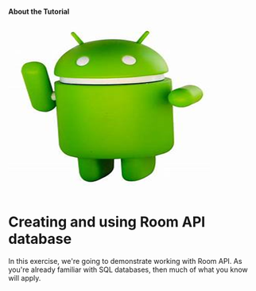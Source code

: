 **About the Tutorial**

![image](uploads/7e766148270fd32ad121f48164e0b921/image.png)

# Creating and using Room API database

In this exercise, we're going to demonstrate working with Room API. As you're already familiar with SQL databases, then much of what you know will apply. 
